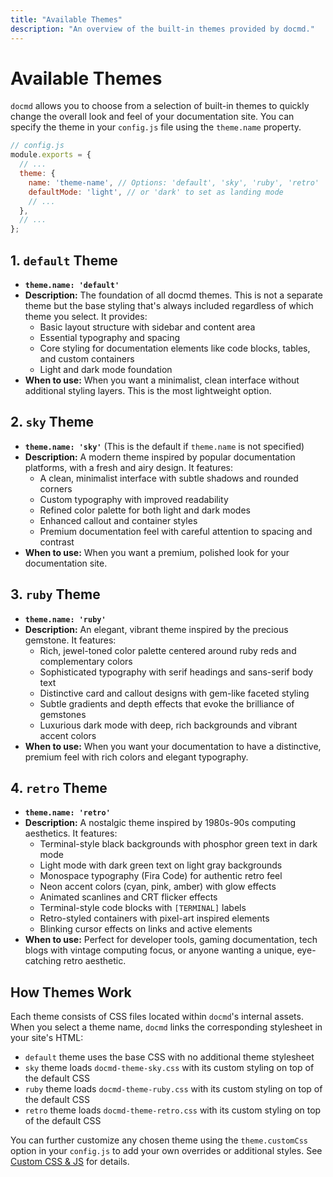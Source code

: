 ```yaml
---
title: "Available Themes"
description: "An overview of the built-in themes provided by docmd."
---
```


# Available Themes

`docmd` allows you to choose from a selection of built-in themes to quickly change the overall look and feel of your documentation site. You can specify the theme in your `config.js` file using the `theme.name` property.

```javascript
// config.js
module.exports = {
  // ...
  theme: {
    name: 'theme-name', // Options: 'default', 'sky', 'ruby', 'retro'
    defaultMode: 'light', // or 'dark' to set as landing mode
    // ...
  },
  // ...
};
```

## 1. `default` Theme

*   **`theme.name: 'default'`**
*   **Description:** The foundation of all docmd themes. This is not a separate theme but the base styling that's always included regardless of which theme you select. It provides:
    *   Basic layout structure with sidebar and content area
    *   Essential typography and spacing
    *   Core styling for documentation elements like code blocks, tables, and custom containers
    *   Light and dark mode foundation
*   **When to use:** When you want a minimalist, clean interface without additional styling layers. This is the most lightweight option.

## 2. `sky` Theme

*   **`theme.name: 'sky'`** (This is the default if `theme.name` is not specified)
*   **Description:** A modern theme inspired by popular documentation platforms, with a fresh and airy design. It features:
    *   A clean, minimalist interface with subtle shadows and rounded corners
    *   Custom typography with improved readability
    *   Refined color palette for both light and dark modes
    *   Enhanced callout and container styles
    *   Premium documentation feel with careful attention to spacing and contrast
*   **When to use:** When you want a premium, polished look for your documentation site.

## 3. `ruby` Theme

*   **`theme.name: 'ruby'`**
*   **Description:** An elegant, vibrant theme inspired by the precious gemstone. It features:
    *   Rich, jewel-toned color palette centered around ruby reds and complementary colors
    *   Sophisticated typography with serif headings and sans-serif body text
    *   Distinctive card and callout designs with gem-like faceted styling
    *   Subtle gradients and depth effects that evoke the brilliance of gemstones
    *   Luxurious dark mode with deep, rich backgrounds and vibrant accent colors
*   **When to use:** When you want your documentation to have a distinctive, premium feel with rich colors and elegant typography.

## 4. `retro` Theme

*   **`theme.name: 'retro'`**
*   **Description:** A nostalgic theme inspired by 1980s-90s computing aesthetics. It features:
    *   Terminal-style black backgrounds with phosphor green text in dark mode
    *   Light mode with dark green text on light gray backgrounds
    *   Monospace typography (Fira Code) for authentic retro feel
    *   Neon accent colors (cyan, pink, amber) with glow effects
    *   Animated scanlines and CRT flicker effects
    *   Terminal-style code blocks with `[TERMINAL]` labels
    *   Retro-styled containers with pixel-art inspired elements
    *   Blinking cursor effects on links and active elements
*   **When to use:** Perfect for developer tools, gaming documentation, tech blogs with vintage computing focus, or anyone wanting a unique, eye-catching retro aesthetic.

## How Themes Work

Each theme consists of CSS files located within `docmd`'s internal assets. When you select a theme name, `docmd` links the corresponding stylesheet in your site's HTML:

- `default` theme uses the base CSS with no additional theme stylesheet
- `sky` theme loads `docmd-theme-sky.css` with its custom styling on top of the default CSS
- `ruby` theme loads `docmd-theme-ruby.css` with its custom styling on top of the default CSS
- `retro` theme loads `docmd-theme-retro.css` with its custom styling on top of the default CSS

You can further customize any chosen theme using the `theme.customCss` option in your `config.js` to add your own overrides or additional styles. See [Custom CSS & JS](/theming/custom-css-js/) for details.
